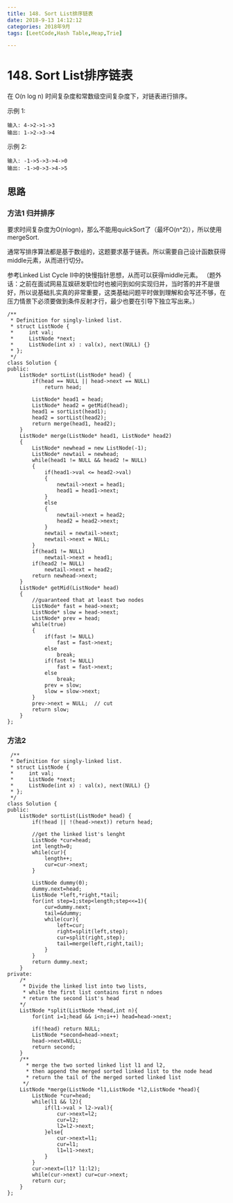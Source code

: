 ```yaml
---
title: 148. Sort List排序链表
date: 2018-9-13 14:12:12   
categories: 2018年9月
tags: [LeetCode,Hash Table,Heap,Trie]

---
```

# 148. Sort List排序链表

在 O(n log n) 时间复杂度和常数级空间复杂度下，对链表进行排序。


<!-- more -->


示例 1:
	
	输入: 4->2->1->3
	输出: 1->2->3->4
示例 2:

	输入: -1->5->3->4->0
	输出: -1->0->3->4->5

## 思路
### 方法1 归并排序
要求时间复杂度为O(nlogn)，那么不能用quickSort了（最坏O(n^2)），所以使用mergeSort.

通常写排序算法都是基于数组的，这题要求基于链表。所以需要自己设计函数获得middle元素，从而进行切分。

参考Linked List Cycle II中的快慢指针思想，从而可以获得middle元素。
（题外话：之前在面试网易互娱研发职位时也被问到如何实现归并，当时答的并不是很好，所以说基础扎实真的非常重要，这类基础问题平时做到理解和会写还不够，在压力情景下必须要做到条件反射才行，最少也要在引导下独立写出来。）
	
	/**
	 * Definition for singly-linked list.
	 * struct ListNode {
	 *     int val;
	 *     ListNode *next;
	 *     ListNode(int x) : val(x), next(NULL) {}
	 * };
	 */
	class Solution {
	public:
	    ListNode* sortList(ListNode* head) {
	        if(head == NULL || head->next == NULL)
	            return head;
	            
	        ListNode* head1 = head;
	        ListNode* head2 = getMid(head);
	        head1 = sortList(head1);
	        head2 = sortList(head2);
	        return merge(head1, head2);
	    }
	    ListNode* merge(ListNode* head1, ListNode* head2)
	    {
	        ListNode* newhead = new ListNode(-1);
	        ListNode* newtail = newhead;
	        while(head1 != NULL && head2 != NULL)
	        {
	            if(head1->val <= head2->val)
	            {
	                newtail->next = head1;
	                head1 = head1->next;
	            }
	            else
	            {
	                newtail->next = head2;
	                head2 = head2->next;
	            }
	            newtail = newtail->next;
	            newtail->next = NULL;
	        }
	        if(head1 != NULL)
	            newtail->next = head1;
	        if(head2 != NULL)
	            newtail->next = head2;
	        return newhead->next;
	    }
	    ListNode* getMid(ListNode* head)
	    {
	        //guaranteed that at least two nodes
	        ListNode* fast = head->next;
	        ListNode* slow = head->next;
	        ListNode* prev = head;
	        while(true)
	        {
	            if(fast != NULL)
	                fast = fast->next;
	            else
	                break;
	            if(fast != NULL)
	                fast = fast->next;
	            else
	                break;
	            prev = slow;
	            slow = slow->next;
	        }
	        prev->next = NULL;  // cut
	        return slow;
	    }
	};

### 方法2 

	 /**
	 * Definition for singly-linked list.
	 * struct ListNode {
	 *     int val;
	 *     ListNode *next;
	 *     ListNode(int x) : val(x), next(NULL) {}
	 * };
	 */
	class Solution {
	public:
	    ListNode* sortList(ListNode* head) {
	        if(!head || !(head->next)) return head;
	        
	        //get the linked list's lenght
	        ListNode *cur=head;
	        int length=0;
	        while(cur){
	            length++;
	            cur=cur->next;
	        }
	        
	        ListNode dummy(0);
	        dummy.next=head;
	        ListNode *left,*right,*tail;
	        for(int step=1;step<length;step<<=1){
	            cur=dummy.next;
	            tail=&dummy;
	            while(cur){
	                left=cur;
	                right=split(left,step);
	                cur=split(right,step);
	                tail=merge(left,right,tail);
	            }
	        }
	        return dummy.next;
	    }
	private:
	    /*
	     * Divide the linked list into two lists,
	     * while the first list contains first n ndoes
		 * return the second list's head
	    */
	    ListNode *split(ListNode *head,int n){
	        for(int i=1;head && i<n;i++) head=head->next;
	        
	        if(!head) return NULL;
	        ListNode *second=head->next;
	        head->next=NULL;
	        return second;
	    }
	    /**
		  * merge the two sorted linked list l1 and l2,
		  * then append the merged sorted linked list to the node head
		  * return the tail of the merged sorted linked list
		 */
	    ListNode *merge(ListNode *l1,ListNode *l2,ListNode *head){
	        ListNode *cur=head;
	        while(l1 && l2){
	            if(l1->val > l2->val){
	                cur->next=l2;
	                cur=l2;
	                l2=l2->next;
	            }else{
	                cur->next=l1;
	                cur=l1;
	                l1=l1->next;
	            }
	        }
	        cur->next=(l1? l1:l2);
	        while(cur->next) cur=cur->next;
	        return cur;
	    }
	};